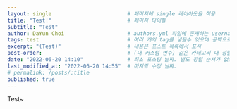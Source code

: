 ```yaml
---
layout: single                        # 페이지에 single 레이아웃을 적용
title: "Test!"                        # 페이지 타이틀
subtitle: "Test"
author: DaYun Choi                    # authors.yml 파일에 존재하는 username 값
tags: test                            # 여러 개의 tag를 넣을수 있으며 공백으로 구분
excerpt: "(Test)"                     # 내용은 포스트 목록에서 표시
post-order:                           # (내 커스텀 변수) 같은 카테고리 내 정렬 순서
date: "2022-06-20 14:10"              # 최초 포스팅 날짜. 별도 정렬 순서가 없으면 이 값으로 정렬됨. 파일명에 기록되어있다면 생략 가능.
last_modified_at: "2022-06-20 14:55"  # 마지막 수정 날짜.
# permalink: /posts/:title
published: true
---
```


Test~

